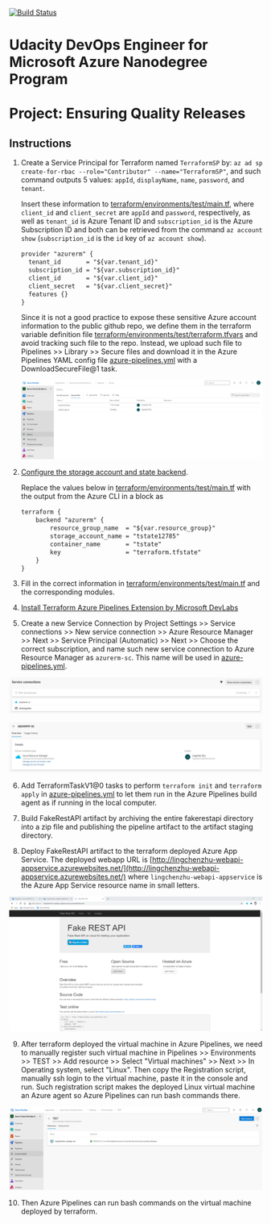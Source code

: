 [![Build Status](https://dev.azure.com/lingchenzhu/Azure-Cloud-DevOps-Ensuring-Quality-Releases/_apis/build/status/zhulingchen.Azure-Cloud-DevOps-Ensuring-Quality-Releases?branchName=main)](https://dev.azure.com/lingchenzhu/Azure-Cloud-DevOps-Ensuring-Quality-Releases/_build/latest?definitionId=3&branchName=main)

# Udacity DevOps Engineer for Microsoft Azure Nanodegree Program <br/><br/> Project: Ensuring Quality Releases

## Instructions

1. Create a Service Principal for Terraform named `TerraformSP` by: `az ad sp create-for-rbac --role="Contributor" --name="TerraformSP"`, and such command outputs 5 values: `appId`, `displayName`, `name`, `password`, and `tenant`.

   Insert these information to [terraform/environments/test/main.tf](terraform/environments/test/main.tf), where `client_id` and `client_secret` are `appId` and `password`, respectively, as well as `tenant_id` is Azure Tenant ID and `subscription_id` is the Azure Subscription ID and both can be retrieved from the command `az account show` (`subscription_id` is the `id` key of `az account show`).

   ```
   provider "azurerm" {
     tenant_id       = "${var.tenant_id}"
     subscription_id = "${var.subscription_id}"
     client_id       = "${var.client_id}"
     client_secret   = "${var.client_secret}"
     features {}
   }
   ```

   Since it is not a good practice to expose these sensitive Azure account information to the public github repo, we define them in the terraform variable definition file [terraform/environments/test/terraform.tfvars](terraform/environments/test/terraform.tfvars) and avoid tracking such file to the repo. Instead, we upload such file to Pipelines >> Library >> Secure files and download it in the Azure Pipelines YAML config file [azure-pipelines.yml](azure-pipelines.yml) with a DownloadSecureFile@1 task.

   ![Secure files](screenshots/secure_files.png)

2. [Configure the storage account and state backend](https://docs.microsoft.com/en-us/azure/developer/terraform/store-state-in-azure-storage).

    Replace the values below in [terraform/environments/test/main.tf](terraform/environments/test/main.tf) with the output from the Azure CLI in a block as

    ```
    terraform {
        backend "azurerm" {
            resource_group_name  = "${var.resource_group}"
            storage_account_name = "tstate12785"
            container_name       = "tstate"
            key                  = "terraform.tfstate"
        }
    }
    ```

3. Fill in the correct information in [terraform/environments/test/main.tf](terraform/environments/test/main.tf) and the corresponding modules.

4. [Install Terraform Azure Pipelines Extension by Microsoft DevLabs](https://marketplace.visualstudio.com/items?itemName=ms-devlabs.custom-terraform-tasks)

5. Create a new Service Connection by Project Settings >> Service connections >> New service connection >> Azure Resource Manager >> Next >> Service Principal (Automatic) >> Next >> Choose the correct subscription, and name such new service connection to Azure Resource Manager as `azurerm-sc`. This name will be used in [azure-pipelines.yml](azure-pipelines.yml).

![Service connections 1](screenshots/service_connections_1.png)

![Service connections 2](screenshots/service_connections_2.png)

6. Add TerraformTaskV1@0 tasks to perform `terraform init` and `terraform apply` in [azure-pipelines.yml](azure-pipelines.yml) to let them run in the Azure Pipelines build agent as if running in the local computer.

7. Build FakeRestAPI artifact by archiving the entire fakerestapi directory into a zip file and publishing the pipeline artifact to the artifact staging directory.

8. Deploy FakeRestAPI artifact to the terraform deployed Azure App Service. The deployed webapp URL is [http://lingchenzhu-webapi-appservice.azurewebsites.net/](http://lingchenzhu-webapi-appservice.azurewebsites.net/) where `lingchenzhu-webapi-appservice` is the Azure App Service resource name in small letters.

![Deployed fakerestapi](screenshots/deployed_fakerestapi.png)

9. After terraform deployed the virtual machine in Azure Pipelines, we need to manually register such virtual machine in Pipelines >> Environments >> TEST >> Add resource >> Select "Virtual machines" >> Next >> In Operating system, select "Linux". Then copy the Registration script, manually ssh login to the virtual machine, paste it in the console and run. Such registration script makes the deployed Linux virtual machine an Azure agent so Azure Pipelines can run bash commands there.

![Environments VM](screenshots/environments_vm.png)

10. Then Azure Pipelines can run bash commands on the virtual machine deployed by terraform.